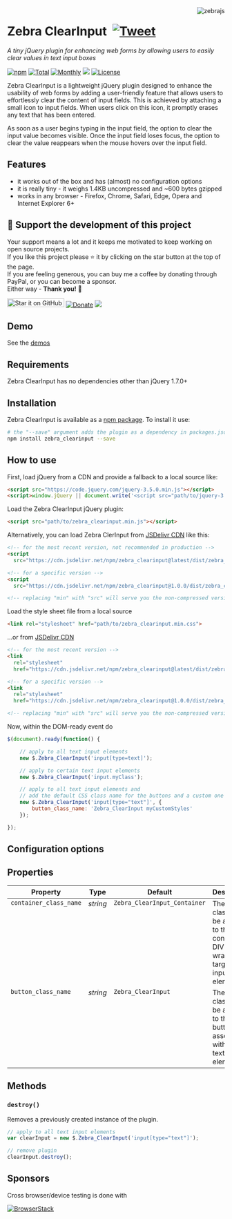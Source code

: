 <img src="https://raw.githubusercontent.com/stefangabos/zebrajs/master/docs/images/logo.png" alt="zebrajs" align="right">

# Zebra ClearInput &nbsp;[![Tweet](https://img.shields.io/twitter/url/http/shields.io.svg?style=social)](https://twitter.com/intent/tweet?text=A+tiny+jQuery+plugin+for+enhancing+web+forms+by+allowing+users+to+easily+clear+values+in+text+input+boxes&url=https://github.com/stefangabos/Zebra_ClearInput&via=stefangabos&hashtags=jquery,javascript)

*A tiny jQuery plugin for enhancing web forms by allowing users to easily clear values in text input boxes*

[![npm](https://img.shields.io/npm/v/zebra_clearinput.svg)](https://www.npmjs.com/package/zebra_clearinput) [![Total](https://img.shields.io/npm/dt/zebra_clearinput.svg)](https://www.npmjs.com/package/zebra_clearinput) [![Monthly](https://img.shields.io/npm/dm/zebra_clearinput.svg)](https://www.npmjs.com/package/zebra_clearinput) [![](https://data.jsdelivr.com/v1/package/npm/zebra_clearinput/badge?style=rounded)](https://www.jsdelivr.com/package/npm/zebra_clearinput)  [![License](https://img.shields.io/npm/l/zebra_clearinput.svg)](https://github.com/stefangabos/Zebra_ClearInput/blob/master/LICENSE.md)

Zebra ClearInput is a lightweight jQuery plugin designed to enhance the usability of web forms by adding a user-friendly feature that allows users to effortlessly clear the content of input fields. This is achieved by attaching a small icon to input fields. When users click on this icon, it promptly erases any text that has been entered.

As soon as a user begins typing in the input field, the option to clear the input value becomes visible. Once the input field loses focus, the option to clear the value reappears when the mouse hovers over the input field.

## Features

 - it works out of the box and has (almost) no configuration options
 - it is really tiny - it weighs 1.4KB uncompressed and ~600 bytes gzipped
 - works in any browser - Firefox, Chrome, Safari, Edge, Opera and Internet Explorer 6+

## 🎂 Support the development of this project

Your support means a lot and it keeps me motivated to keep working on open source projects.<br>
If you like this project please ⭐ it by clicking on the star button at the top of the page.<br>
If you are feeling generous, you can buy me a coffee by donating through PayPal, or you can become a sponsor.<br>
Either way - **Thank you!** 🎉

[<img src="https://img.shields.io/github/stars/stefangabos/zebra_clearinput?color=green&label=star%20it%20on%20GitHub" width="132" height="20" alt="Star it on GitHub">](https://github.com/stefangabos/Zebra_ClearInput) [![Donate](https://img.shields.io/badge/Donate-PayPal-green.svg)](https://www.paypal.com/cgi-bin/webscr?cmd=_s-xclick&hosted_button_id=LLXP492Y7VYZJ) [<img src="https://img.shields.io/badge/-Sponsor-fafbfc?logo=GitHub%20Sponsors">](https://github.com/sponsors/stefangabos)

## Demo

See the [demos](https://stefangabos.github.io/Zebra_ClearInput/)

## Requirements

Zebra ClearInput has no dependencies other than jQuery 1.7.0+

## Installation

Zebra ClearInput is available as a [npm package](https://www.npmjs.com/package/zebra_clearinput). To install it use:

```bash
# the "--save" argument adds the plugin as a dependency in packages.json
npm install zebra_clearinput --save
```

## How to use

First, load jQuery from a CDN and provide a fallback to a local source like:

```html
<script src="https://code.jquery.com/jquery-3.5.0.min.js"></script>
<script>window.jQuery || document.write('<script src="path/to/jquery-3.5.0.js"><\/script>')</script>
```

Load the Zebra ClearInput jQuery plugin:

```html
<script src="path/to/zebra_clearinput.min.js"></script>
```

Alternatively, you can load Zebra ClerInput from [JSDelivr CDN](https://www.jsdelivr.com/package/npm/zebra_clearinput) like this:

```html
<!-- for the most recent version, not recommended in production -->
<script
  src="https://cdn.jsdelivr.net/npm/zebra_clearinput@latest/dist/zebra_clearinput.min.js"></script>

<!-- for a specific version -->
<script
  src="https://cdn.jsdelivr.net/npm/zebra_clearinput@1.0.0/dist/zebra_clearinput.min.js"></script>

<!-- replacing "min" with "src" will serve you the non-compressed version -->
```

Load the style sheet file from a local source

```html
<link rel="stylesheet" href="path/to/zebra_clearinput.min.css">
```

...or from [JSDelivr CDN](https://www.jsdelivr.com/package/npm/zebra_clearinput)

```html
<!-- for the most recent version -->
<link
  rel="stylesheet"
  href="https://cdn.jsdelivr.net/npm/zebra_clearinput@latest/dist/zebra_clearinput.min.css">

<!-- for a specific version -->
<link
  rel="stylesheet"
  href="https://cdn.jsdelivr.net/npm/zebra_clearinput@1.0.0/dist/zebra_clearinput.min.css">

<!-- replacing "min" with "src" will serve you the non-compressed version -->
```

Now, within the DOM-ready event do

```javascript
$(document).ready(function() {

    // apply to all text input elements
    new $.Zebra_ClearInput('input[type=text]');

    // apply to certain text input elements
    new $.Zebra_ClearInput('input.myClass');

    // apply to all text input elements and
    // add the default CSS class name for the buttons and a custom one
    new $.Zebra_ClearInput('input[type="text"]', {
        button_class_name: 'Zebra_ClearInput myCustomStyles'
    });

});
```

## Configuration options

## Properties

<table width="100%">
    <thead>
    <tr>
        <th>Property</th>
        <th>Type</th>
        <th>Default</th>
        <th>Description</th>
    </tr>
    </thead>
    <tbody>
    <tr>
        <td valign="top"><code>container_class_name</code></td>
        <td valign="top"><em>string</em></td>
        <td valign="top"><code>Zebra_ClearInput_Container</code></td>
        <td valign="top">The CSS class(es) to be applied to the container DIV that will wrap the target text input element</td>
    </tr>
    <tr>
        <td valign="top"><code>button_class_name</code></td>
        <td valign="top"><em>string</em></td>
        <td valign="top"><code>Zebra_ClearInput</code></td>
        <td valign="top">The CSS class(es) to be applied to the button associated with the text input element</td>
    </tr>
    </tbody>
</table>

## Methods

### `destroy()`

Removes a previously created instance of the plugin.

```javascript
// apply to all text input elements
var clearInput = new $.Zebra_ClearInput('input[type="text"]');

// remove plugin
clearInput.destroy();
```

## Sponsors

Cross browser/device testing is done with

[![BrowserStack](https://github.com/stefangabos/Zebra_Dialog/raw/master/examples/browserstack.png)](https://www.browserstack.com/)
